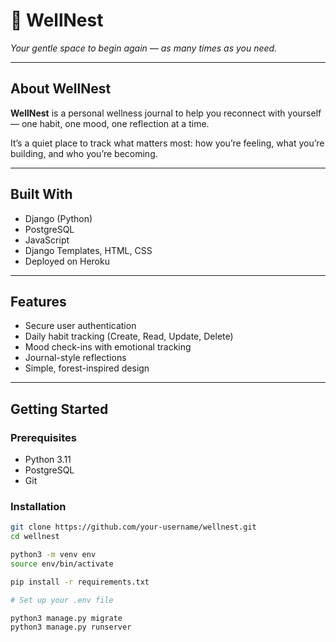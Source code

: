 # 🌿 WellNest

*Your gentle space to begin again — as many times as you need.*

---

## About WellNest

**WellNest** is a personal wellness journal to help you reconnect with yourself — one habit, one mood, one reflection at a time.

It’s a quiet place to track what matters most: how you’re feeling, what you’re building, and who you’re becoming.

---

## Built With

- Django (Python)
- PostgreSQL
- JavaScript
- Django Templates, HTML, CSS
- Deployed on Heroku

---

## Features

- Secure user authentication
- Daily habit tracking (Create, Read, Update, Delete)
- Mood check-ins with emotional tracking
- Journal-style reflections
- Simple, forest-inspired design

---

## Getting Started

### Prerequisites

- Python 3.11  
- PostgreSQL  
- Git  

### Installation

```bash
git clone https://github.com/your-username/wellnest.git
cd wellnest

python3 -m venv env
source env/bin/activate

pip install -r requirements.txt

# Set up your .env file

python3 manage.py migrate
python3 manage.py runserver